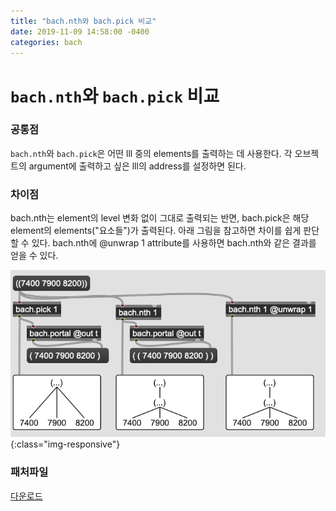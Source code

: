 ```yaml
---
title: "bach.nth와 bach.pick 비교"
date: 2019-11-09 14:58:00 -0400
categories: bach
---
```




# `bach.nth`와 `bach.pick` 비교

### 공통점

`bach.nth`와 `bach.pick`은 어떤 lll 중의 elements를 출력하는 데 사용한다. 각 오브젝트의 argument에 출력하고 싶은 lll의 address를 설정하면 된다.



### 차이점

bach.nth는 element의 level 변화 없이 그대로 출력되는 반면, bach.pick은 해당 element의 elements("요소들")가 출력된다. 아래 그림을 참고하면 차이를 쉽게 판단할 수 있다. bach.nth에 @unwrap 1 attribute를 사용하면 bach.nth와 같은 결과를 얻을 수 있다.



![pic001](../assets/2019-11-09-nth_pick/pics/pic001.png){:class="img-responsive"}



### 패처파일

 [다운로드](../assets/2019-11-09-nth_pick/max/2019-11-09-nth_pick.maxpat)